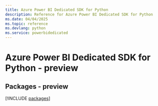 ```yaml
---
title: Azure Power BI Dedicated SDK for Python
description: Reference for Azure Power BI Dedicated SDK for Python
ms.date: 04/04/2025
ms.topic: reference
ms.devlang: python
ms.service: powerbidedicated
---
```

# Azure Power BI Dedicated SDK for Python - preview
## Packages - preview
[!INCLUDE [packages](power-bi-dedicated-index.md)]